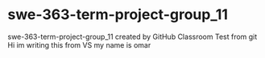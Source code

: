 # swe-363-term-project-group_11
swe-363-term-project-group_11 created by GitHub Classroom
Test from git
Hi im writing this from VS my name is omar 
